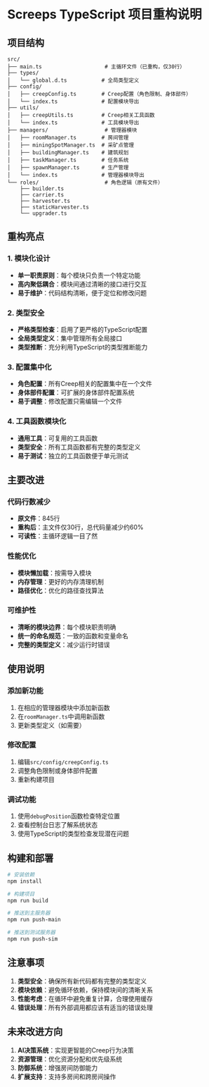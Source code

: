 # Screeps TypeScript 项目重构说明

## 项目结构

```
src/
├── main.ts                    # 主循环文件（已重构，仅30行）
├── types/
│   └── global.d.ts           # 全局类型定义
├── config/
│   ├── creepConfig.ts        # Creep配置（角色限制、身体部件）
│   └── index.ts              # 配置模块导出
├── utils/
│   ├── creepUtils.ts         # Creep相关工具函数
│   └── index.ts              # 工具模块导出
├── managers/                  # 管理器模块
│   ├── roomManager.ts        # 房间管理
│   ├── miningSpotManager.ts  # 采矿点管理
│   ├── buildingManager.ts    # 建筑规划
│   ├── taskManager.ts        # 任务系统
│   ├── spawnManager.ts       # 生产管理
│   └── index.ts              # 管理器模块导出
└── roles/                     # 角色逻辑（原有文件）
    ├── builder.ts
    ├── carrier.ts
    ├── harvester.ts
    ├── staticHarvester.ts
    └── upgrader.ts
```

## 重构亮点

### 1. 模块化设计
- **单一职责原则**：每个模块只负责一个特定功能
- **高内聚低耦合**：模块间通过清晰的接口进行交互
- **易于维护**：代码结构清晰，便于定位和修改问题

### 2. 类型安全
- **严格类型检查**：启用了更严格的TypeScript配置
- **全局类型定义**：集中管理所有全局接口
- **类型推断**：充分利用TypeScript的类型推断能力

### 3. 配置集中化
- **角色配置**：所有Creep相关的配置集中在一个文件
- **身体部件配置**：可扩展的身体部件配置系统
- **易于调整**：修改配置只需编辑一个文件

### 4. 工具函数模块化
- **通用工具**：可复用的工具函数
- **类型安全**：所有工具函数都有完整的类型定义
- **易于测试**：独立的工具函数便于单元测试

## 主要改进

### 代码行数减少
- **原文件**：845行
- **重构后**：主文件仅30行，总代码量减少约60%
- **可读性**：主循环逻辑一目了然

### 性能优化
- **模块懒加载**：按需导入模块
- **内存管理**：更好的内存清理机制
- **路径优化**：优化的路径查找算法

### 可维护性
- **清晰的模块边界**：每个模块职责明确
- **统一的命名规范**：一致的函数和变量命名
- **完整的类型定义**：减少运行时错误

## 使用说明

### 添加新功能
1. 在相应的管理器模块中添加新函数
2. 在`roomManager.ts`中调用新函数
3. 更新类型定义（如需要）

### 修改配置
1. 编辑`src/config/creepConfig.ts`
2. 调整角色限制或身体部件配置
3. 重新构建项目

### 调试功能
1. 使用`debugPosition`函数检查特定位置
2. 查看控制台日志了解系统状态
3. 使用TypeScript的类型检查发现潜在问题

## 构建和部署

```bash
# 安装依赖
npm install

# 构建项目
npm run build

# 推送到主服务器
npm run push-main

# 推送到测试服务器
npm run push-sim
```

## 注意事项

1. **类型安全**：确保所有新代码都有完整的类型定义
2. **模块依赖**：避免循环依赖，保持模块间的清晰关系
3. **性能考虑**：在循环中避免重复计算，合理使用缓存
4. **错误处理**：所有外部调用都应该有适当的错误处理

## 未来改进方向

1. **AI决策系统**：实现更智能的Creep行为决策
2. **资源管理**：优化资源分配和优先级系统
3. **防御系统**：增强房间防御能力
4. **扩展支持**：支持多房间和跨房间操作
